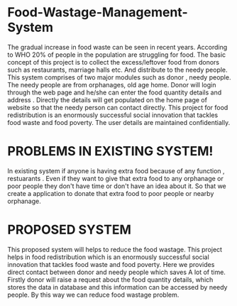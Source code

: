 # Food-Wastage-Management-System
The gradual increase in food waste can be seen in recent years. According to WHO 20% of people in the population are struggling for food. The basic concept of this project is to collect the excess/leftover food from donors such as restaurants, marriage halls etc. And distribute to the needy people.
                        This system comprises of two major modules such as donor , needy people. The needy people are from orphanages, old age home. Donor will login through the web page and he/she can enter the food quantity details and address . Directly the details will get populated on the home page of website so that the needy person can contact directly. This project for food redistribution is an enormously successful social innovation that tackles food waste and food poverty. The user details are maintained confidentially.

# PROBLEMS IN EXISTING SYSTEM!
In existing system if anyone is having extra food because of any function , restuarants . Even if they want to give that extra food to any orphanage or poor people they don't have time or don't have an idea about it. 
So that we create a application to donate that extra food to poor people or nearby orphanage.

# PROPOSED SYSTEM
This proposed system will helps to reduce the food wastage. This project helps in food redistribution which is an enormously successful social innovation that tackles food waste and food poverty. Here we provides direct contact between donor and needy people which saves A lot of time. Firstly donor will raise a request about the food quantity details, which stores the data in database and this information can be accessed by needy people. By this way we can reduce food wastage problem.


